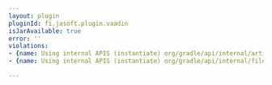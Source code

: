 ```yaml
---
layout: plugin
pluginId: fi.jasoft.plugin.vaadin
isJarAvailable: true
error: ''
violations:
- {name: Using internal APIS (instantiate) org/gradle/api/internal/artifacts/configurations/DefaultConfiguration}
- {name: Using internal APIS (instantiate) org/gradle/api/internal/file/CompositeFileCollection}

---
```

